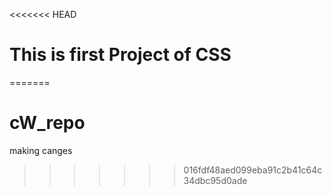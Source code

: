 <<<<<<< HEAD
# This is first Project of CSS
=======
# cW_repo
making canges
>>>>>>> 016fdf48aed099eba91c2b41c64c34dbc95d0ade
